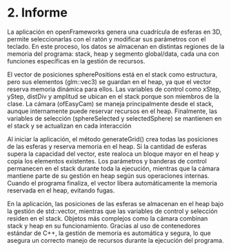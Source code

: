 # 2. Informe

La aplicación en openFrameworks genera una cuadrícula de esferas en 3D, permite seleccionarlas con el ratón y modificar sus parámetros con el teclado. En este proceso, los datos se almacenan en distintas regiones de la memoria del programa: stack, heap y segmento global/data, cada una con funciones específicas en la gestión de recursos.

El vector de posiciones spherePositions está en el stack como estructura, pero sus elementos (glm::vec3) se guardan en el heap, ya que el vector reserva memoria dinámica para ellos. Las variables de control como xStep, yStep, distDiv y amplitud se ubican en el stack porque son miembros de la clase. La cámara (ofEasyCam) se maneja principalmente desde el stack, aunque internamente puede reservar recursos en el heap. Finalmente, las variables de selección (sphereSelected y selectedSphere) se mantienen en el stack y se actualizan en cada interacción

Al iniciar la aplicación, el método generateGrid() crea todas las posiciones de las esferas y reserva memoria en el heap. Si la cantidad de esferas supera la capacidad del vector, este realoca un bloque mayor en el heap y copia los elementos existentes. Los parámetros y banderas de control permanecen en el stack durante toda la ejecución, mientras que la cámara mantiene parte de su gestión en heap según sus operaciones internas. Cuando el programa finaliza, el vector libera automáticamente la memoria reservada en el heap, evitando fugas.

En la aplicación, las posiciones de las esferas se almacenan en el heap bajo la gestión de std::vector, mientras que las variables de control y selección residen en el stack. Objetos más complejos como la cámara combinan stack y heap en su funcionamiento. Gracias al uso de contenedores estándar de C++, la gestión de memoria es automática y segura, lo que asegura un correcto manejo de recursos durante la ejecución del programa.